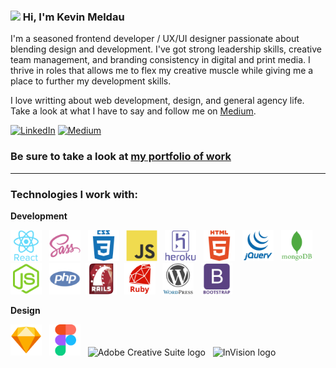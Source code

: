 ### <img src="https://raw.githubusercontent.com/MartinHeinz/MartinHeinz/master/wave.gif" width="30px"> Hi, I'm Kevin Meldau

I'm a seasoned frontend developer / UX/UI designer passionate about blending design and development. I've got strong leadership skills, creative team management, and branding consistency in digital and print media. I thrive in roles that allows me to flex my creative muscle while giving me a place to further my development skills.

I love writting about web development, design, and general agency life. Take a look at what I have to say and follow me on [Medium](https://medium.com/@kevinmeldau).

[<img alt="LinkedIn" src="https://img.shields.io/badge/linkedin-%230077B5.svg?&style=for-the-badge&logo=linkedin&logoColor=white"/>](https://www.linkedin.com/in/kevinmeldau/)
[<img alt="Medium" src="https://img.shields.io/badge/Medium-%23000000.svg?&style=for-the-badge&logo=Medium&logoColor=white"/>](https://medium.com/@kevinmeldau)

### Be sure to take a look at [my portfolio of work](https://www.kevinmeldau.com/)

---

### Technologies I work with:
**Development**

<img src="https://github.com/devicons/devicon/blob/master/icons/react/react-original-wordmark.svg" alt="React logo" width="50" height="50">&nbsp;&nbsp;&nbsp;<img src="https://github.com/devicons/devicon/blob/master/icons/sass/sass-original.svg" alt="Sass logo" width="50" height="50">&nbsp;&nbsp;&nbsp;<img src="https://github.com/devicons/devicon/blob/master/icons/css3/css3-plain-wordmark.svg" alt="CSS logo" width="50" height="50">&nbsp;&nbsp;&nbsp;<img src="https://github.com/devicons/devicon/blob/master/icons/javascript/javascript-original.svg" alt="Javascript logo" width="50" height="50">&nbsp;&nbsp;&nbsp;<img src="https://github.com/devicons/devicon/blob/master/icons/heroku/heroku-original-wordmark.svg" alt="Heroku logo" width="50" height="50">&nbsp;&nbsp;&nbsp;<img src="https://github.com/devicons/devicon/blob/master/icons/html5/html5-plain-wordmark.svg" alt="HTML logo" width="50" height="50">&nbsp;&nbsp;&nbsp;<img src="https://github.com/devicons/devicon/blob/master/icons/jquery/jquery-plain-wordmark.svg" alt="jQuery logo" width="50" height="50">&nbsp;&nbsp;&nbsp;<img src="https://github.com/devicons/devicon/blob/master/icons/mongodb/mongodb-plain-wordmark.svg" alt="MongoDB logo" width="50" height="50">&nbsp;&nbsp;&nbsp;<img src="https://github.com/devicons/devicon/blob/master/icons/nodejs/nodejs-original.svg" alt="NodeJS logo" width="50" height="50">&nbsp;&nbsp;&nbsp;<img src="https://github.com/devicons/devicon/blob/master/icons/php/php-plain.svg" alt="NPM logo" width="50" height="50">&nbsp;&nbsp;<img src="https://github.com/devicons/devicon/blob/master/icons/rails/rails-original-wordmark.svg" alt="Rails logo" width="50" height="50">&nbsp;&nbsp;&nbsp;<img src="https://github.com/devicons/devicon/blob/master/icons/ruby/ruby-plain-wordmark.svg" alt="Ruby on Rails logo" width="50" height="50">&nbsp;&nbsp;&nbsp;<img src="https://github.com/devicons/devicon/blob/master/icons/wordpress/wordpress-original.svg" alt="WordPress logo" width="50" height="50">&nbsp;&nbsp;&nbsp;<img src="https://github.com/devicons/devicon/blob/master/icons/bootstrap/bootstrap-plain-wordmark.svg" alt="Bootstrap logo" width="50" height="50">

**Design**

<img src="https://github.com/devicons/devicon/blob/master/icons/sketch/sketch-original.svg" alt="Sketch logo" width="50" height="50">&nbsp;&nbsp;&nbsp;<img src="https://github.com/devicons/devicon/blob/master/icons/figma/figma-original.svg" alt="Figma logo" width="50" height="50">&nbsp;&nbsp;&nbsp;<img src="https://cdn.worldvectorlogo.com/logos/adobe-creative-cloud-cc.svg" alt="Adobe Creative Suite logo" width="50" height="50">&nbsp;&nbsp;&nbsp;<img src="https://cdn.worldvectorlogo.com/logos/invision.svg" alt="InVision logo" width="50" height="50">

<!--
**KevinMeldau/KevinMeldau** is a ✨ _special_ ✨ repository because its `README.md` (this file) appears on your GitHub profile.

Here are some ideas to get you started:

- 🔭 I’m currently working on ...
- 🌱 I’m currently learning ...
- 👯 I’m looking to collaborate on ...
- 🤔 I’m looking for help with ...
- 💬 Ask me about ...
- 📫 How to reach me: ...
- 😄 Pronouns: ...
- ⚡ Fun fact: ...
-->
